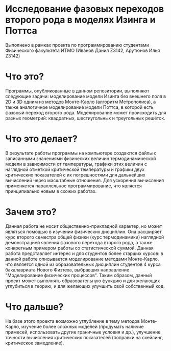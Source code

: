 # Исследование фазовых переходов второго рода в моделях Изинга и Поттса
Выполнено в рамках проекта по программированию студентами Физического факультета ИТМО (Иванов Данил Z3142, Арутюнов Илья Z3142)

# Что это?
Программы, опубликованные в данном репозитории, выполняют следующие задачи: моделирование модели Изинга без внешнего поля в 2D и 3D одним из методов Монте-Карло (алгоритм Метрополиса), а также аналогичное моделирование модели Поттса, в которой есть фазвоый переход второго рода. Моделирование может происходить для разных геометрий: квадратных, шестиугольных и треугольных решёток.

# Что это делает?
В результате работы программы на компьютере создаются файлы с записанными значениями физических величин термодинамической модели в зависимости от температуры, графики этих величин с наглядной отметкой критической температуры и графики двух критических показателей с их погрешностями для дальнейших вычислений через масштабные отношения. Для ускорения вычисления применяется параллельное программирование, что является принципиально новым в схожих работах.

# Зачем это?
Данная работа не носит общественно-прикладной характер, но может являться помощью в изучении физических дисциплин. Она расширяет курс второго семестра общей физики (курс термодинамики) наглядной демонстрацией явления фазового перехода второго рода, а также конкретным примером работы со статистической суммой. Данная работа представляет интерес и для студентов более старших курсов: в данной работе описывается моделирование методами Монте-Карло, что является одной из образовательных дисциплин студентов 4 курса бакалавриата Нового Физтеха, выбравших направление "Моделирование физических процессов". Таким образом, данный проект может выполнять образовательную функцию и для желающих углубиться в теорию, и для желающих улучшить свой собственный код.

# Что дальше?
На базе этого проекта возможно углубление в тему методов Монте-Карло, изучение более сложных моделей (продумать наличие примесей, использовать другие граничные условия и др.), улучшение точности вычисления критических показателей (поправки на скейлинг, критическое замедление).
